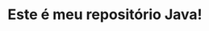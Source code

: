 <!DOCTYPE html>
<htm lang="en">
    <head>
    </head>
    <body>
        <h1>Este é meu repositório Java!</h1>
    </body>
</html>
